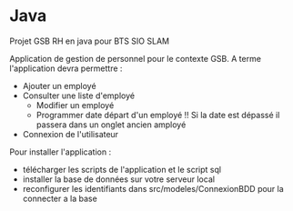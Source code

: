 # Java
Projet GSB RH en java pour BTS SIO SLAM

Application de gestion de personnel pour le contexte GSB.
A terme l'application devra permettre :
  - Ajouter un employé
  - Consulter une liste d'employé
    - Modifier un employé
    - Programmer date départ d'un employé !! Si la date est dépassé il passera dans un onglet ancien amployé
  - Connexion de l'utilisateur
   
Pour installer l'application :
- télécharger les scripts de l'application et le script sql
- installer la base de données sur votre serveur local
- reconfigurer les identifiants dans src/modeles/ConnexionBDD pour la connecter a la base

